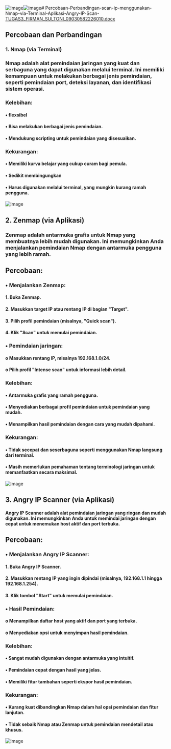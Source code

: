 ![image](https://github.com/user-attachments/assets/8264cc9a-cc32-4e18-a384-9808f054e841)![image](https://github.com/user-attachments/assets/47944f69-0969-497a-b6ee-e2c259bf2873)# Percobaan-Perbandingan-scan-ip-menggunakan-Nmap-via-Terminal-Aplikasi-Angry-IP-Scan-
[TUGAS3_FIRMAN_SULTONI_09030582226010.docx](https://github.com/user-attachments/files/17044907/TUGAS3_FIRMAN_SULTONI_09030582226010.docx)
## Percobaan dan Perbandingan
### 1. Nmap (via Terminal)
### Nmap adalah alat pemindaian jaringan yang kuat dan serbaguna yang dapat digunakan melalui terminal. Ini memiliki kemampuan untuk melakukan berbagai jenis pemindaian, seperti pemindaian port, deteksi layanan, dan identifikasi sistem operasi.
### Kelebihan:
#### •	flexsibel
#### •	Bisa melakukan berbagai jenis pemindaian.
#### •	Mendukung scripting untuk pemindaian yang disesuaikan.
### Kekurangan:
#### •	Memiliki kurva belajar yang cukup curam bagi pemula.
#### •	Sedikit membingungkan 
#### •	Harus digunakan melalui terminal, yang mungkin kurang ramah pengguna.
![image](https://github.com/user-attachments/assets/09580394-02c7-40de-9b57-f880d3bea83a)

















## 2. Zenmap (via Aplikasi)
### Zenmap adalah antarmuka grafis untuk Nmap yang membuatnya lebih mudah digunakan. Ini memungkinkan Anda menjalankan pemindaian Nmap dengan antarmuka pengguna yang lebih ramah.
## Percobaan:
### •	Menjalankan Zenmap:
#### 1.	Buka Zenmap.
#### 2.	Masukkan target IP atau rentang IP di bagian "Target".
#### 3.	Pilih profil pemindaian (misalnya, "Quick scan").
#### 4.	Klik "Scan" untuk memulai pemindaian.
### •	Pemindaian jaringan:
#### o	Masukkan rentang IP, misalnya 192.168.1.0/24.
#### o	Pilih profil "Intense scan" untuk informasi lebih detail.
### Kelebihan:
#### •	Antarmuka grafis yang ramah pengguna.
#### •	Menyediakan berbagai profil pemindaian untuk pemindaian yang mudah.
#### •	Menampilkan hasil pemindaian dengan cara yang mudah dipahami.
### Kekurangan:
#### •	Tidak secepat dan seserbaguna seperti menggunakan Nmap langsung dari terminal.
#### •	Masih memerlukan pemahaman tentang terminologi jaringan untuk memanfaatkan secara maksimal.
![image](https://github.com/user-attachments/assets/33dd1b63-d6ca-425e-8946-1c5caff4cd3f)


 
## 3. Angry IP Scanner (via Aplikasi)
#### Angry IP Scanner adalah alat pemindaian jaringan yang ringan dan mudah digunakan. Ini memungkinkan Anda untuk memindai jaringan dengan cepat untuk menemukan host aktif dan port terbuka.
## Percobaan:
### •	Menjalankan Angry IP Scanner:
#### 1.	Buka Angry IP Scanner.
#### 2.	Masukkan rentang IP yang ingin dipindai (misalnya, 192.168.1.1 hingga 192.168.1.254).
#### 3.	Klik tombol "Start" untuk memulai pemindaian.
### •	Hasil Pemindaian:
#### o	Menampilkan daftar host yang aktif dan port yang terbuka.
#### o	Menyediakan opsi untuk menyimpan hasil pemindaian.
### Kelebihan:
#### •	Sangat mudah digunakan dengan antarmuka yang intuitif.
#### •	Pemindaian cepat dengan hasil yang jelas.
#### •	Memiliki fitur tambahan seperti ekspor hasil pemindaian.
### Kekurangan:
#### •	Kurang kuat dibandingkan Nmap dalam hal opsi pemindaian dan fitur lanjutan.
#### •	Tidak sebaik Nmap atau Zenmap untuk pemindaian mendetail atau khusus.
![image](https://github.com/user-attachments/assets/e76304eb-f7b2-4913-8041-c571e24d6d5d)


 
